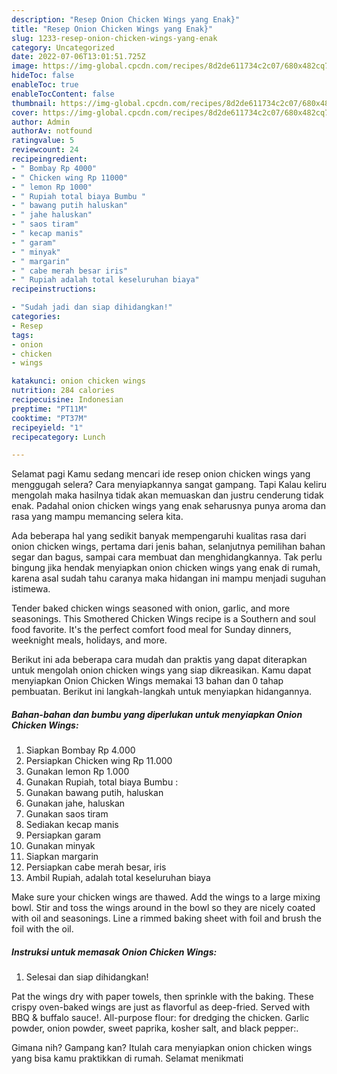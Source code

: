 ```yaml
---
description: "Resep Onion Chicken Wings yang Enak}"
title: "Resep Onion Chicken Wings yang Enak}"
slug: 1233-resep-onion-chicken-wings-yang-enak
category: Uncategorized
date: 2022-07-06T13:01:51.725Z
image: https://img-global.cpcdn.com/recipes/8d2de611734c2c07/680x482cq70/onion-chicken-wings-foto-resep-utama.jpg
hideToc: false
enableToc: true
enableTocContent: false
thumbnail: https://img-global.cpcdn.com/recipes/8d2de611734c2c07/680x482cq70/onion-chicken-wings-foto-resep-utama.jpg
cover: https://img-global.cpcdn.com/recipes/8d2de611734c2c07/680x482cq70/onion-chicken-wings-foto-resep-utama.jpg
author: Admin
authorAv: notfound
ratingvalue: 5
reviewcount: 24
recipeingredient:
- " Bombay Rp 4000"
- " Chicken wing Rp 11000"
- " lemon Rp 1000"
- " Rupiah total biaya Bumbu "
- " bawang putih haluskan"
- " jahe haluskan"
- " saos tiram"
- " kecap manis"
- " garam"
- " minyak"
- " margarin"
- " cabe merah besar iris"
- " Rupiah adalah total keseluruhan biaya"
recipeinstructions:

- "Sudah jadi dan siap dihidangkan!"
categories:
- Resep
tags:
- onion
- chicken
- wings

katakunci: onion chicken wings 
nutrition: 284 calories
recipecuisine: Indonesian
preptime: "PT11M"
cooktime: "PT37M"
recipeyield: "1"
recipecategory: Lunch

---
```



Selamat pagi Kamu sedang mencari ide resep onion chicken wings yang menggugah selera? Cara menyiapkannya sangat gampang. Tapi Kalau keliru mengolah maka hasilnya tidak akan memuaskan dan justru cenderung tidak enak. Padahal onion chicken wings yang enak seharusnya punya aroma dan rasa yang mampu memancing selera kita.


Ada beberapa hal yang sedikit banyak mempengaruhi kualitas rasa dari onion chicken wings, pertama dari jenis bahan, selanjutnya pemilihan bahan segar dan bagus, sampai cara membuat dan menghidangkannya. Tak perlu bingung jika hendak menyiapkan onion chicken wings yang enak di rumah, karena asal sudah tahu caranya maka hidangan ini mampu menjadi suguhan istimewa.

Tender baked chicken wings seasoned with onion, garlic, and more seasonings. This Smothered Chicken Wings recipe is a Southern and soul food favorite. It&#39;s the perfect comfort food meal for Sunday dinners, weeknight meals, holidays, and more.


Berikut ini ada beberapa cara mudah dan praktis yang dapat diterapkan untuk mengolah onion chicken wings yang siap dikreasikan. Kamu dapat menyiapkan Onion Chicken Wings memakai 13 bahan dan 0 tahap pembuatan. Berikut ini langkah-langkah untuk menyiapkan hidangannya.

<!--inarticleads1-->

##### Bahan-bahan dan bumbu yang diperlukan untuk menyiapkan Onion Chicken Wings:

1. Siapkan  Bombay Rp 4.000
1. Persiapkan  Chicken wing Rp 11.000
1. Gunakan  lemon Rp 1.000
1. Gunakan  Rupiah, total biaya Bumbu :
1. Gunakan  bawang putih, haluskan
1. Gunakan  jahe, haluskan
1. Gunakan  saos tiram
1. Sediakan  kecap manis
1. Persiapkan  garam
1. Gunakan  minyak
1. Siapkan  margarin
1. Persiapkan  cabe merah besar, iris
1. Ambil  Rupiah, adalah total keseluruhan biaya


Make sure your chicken wings are thawed. Add the wings to a large mixing bowl. Stir and toss the wings around in the bowl so they are nicely coated with oil and seasonings. Line a rimmed baking sheet with foil and brush the foil with the oil. 

<!--inarticleads2-->

##### Instruksi untuk memasak Onion Chicken Wings:


1. Selesai dan siap dihidangkan!

Pat the wings dry with paper towels, then sprinkle with the baking. These crispy oven-baked wings are just as flavorful as deep-fried. Served with BBQ &amp; buffalo sauce!. All-purpose flour: for dredging the chicken. Garlic powder, onion powder, sweet paprika, kosher salt, and black pepper:. 

Gimana nih? Gampang kan? Itulah cara menyiapkan onion chicken wings yang bisa kamu praktikkan di rumah. Selamat menikmati
